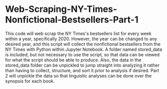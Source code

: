 # Web-Scraping-NY-Times-Nonfictional-Bestsellers-Part-1
This code will web scrap the NY Times's bestsellers list for every week within a year, specifically 2020. However, the year can be changed to any desired year, and this script will collect the nonfictional bestsellers from the NY Times with Python within Jupyter Notebook. A folder named stored_data is included, but not necessary to use the script, so that data can be viewed for what the script should be able to produce. Also, the data in the stored_data folder can be unpickled to jump straight into analyzing it rather than having to collect, structure, and sort it prior to analysis if desired.
Part 2 will unpickle the data so that linguistic analyses can be done over the synopsis for each book.
